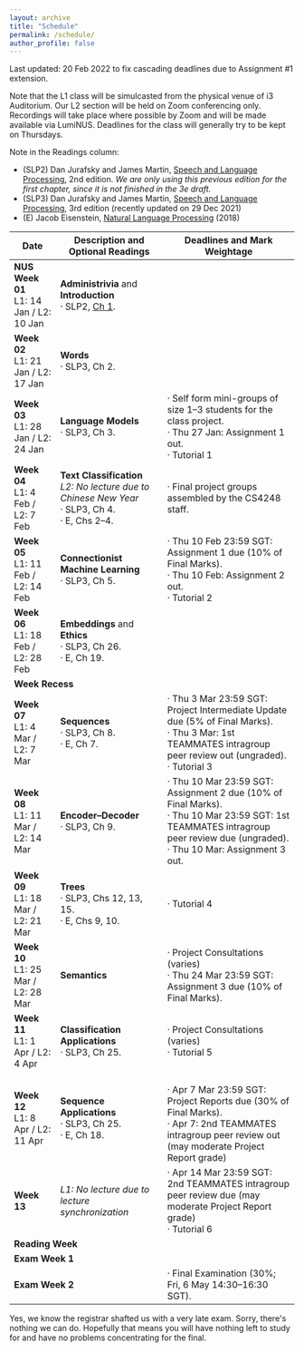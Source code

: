 ```yaml
---
layout: archive
title: "Schedule"
permalink: /schedule/
author_profile: false
---
```


Last updated: 20 Feb 2022 to fix cascading deadlines due to Assignment #1 extension.

Note that the L1 class will be simulcasted from the physical venue of i3 Auditorium.  Our L2 section will be held on Zoom conferencing only.  Recordings will take place where possible by Zoom and will be made available via LumiNUS.  Deadlines for the class will generally try to be kept on Thursdays.


Note in the Readings column:
* (SLP2) Dan Jurafsky and James Martin, <A href="https://www.cs.colorado.edu/~martin/SLP/">Speech and Language Processing</a>, 2nd edition. _We are only using this previous edition for the first chapter, since it is not finished in the 3e draft._
* (SLP3) Dan Jurafsky and James Martin, <A href="https://web.stanford.edu/~jurafsky/slp3/">Speech and Language Processing</a>, 3rd edition (recently updated on 29 Dec 2021)
* (E) Jacob Eisenstein, <a href="https://github.com/jacobeisenstein/gt-nlp-class/blob/master/notes/eisenstein-nlp-notes.pdf">Natural Language Processing</a> (2018)

<table class="table table-striped">
<thead class="thead-inverse"><tr><th>Date</th><th>Description and Optional Readings</th><th>Deadlines and Mark Weightage</th></tr></thead>
<tbody>
<tr>
  <td><b>NUS Week 01</b><br />L1: 14 Jan / L2: 10 Jan
  </td>
  <td><b>Administrivia</b> and <b>Introduction</b>
    <br/>· SLP2, <A HREF="https://www.cs.colorado.edu/~martin/SLP/Updates/1.pdf">Ch 1</A>.
  </td>
  <td>
  </td>
</tr>
<tr>
  <td><b>Week 02</b><br />L1: 21 Jan / L2: 17 Jan
  </td>
  <td>
    <b>Words</b>
    <BR/>· SLP3, Ch 2.
  </td>
  <td><!-- · Assignment 1 out. -->
  </td>
</tr>
<tr>
  <td><b>Week 03</b><br />L1: 28 Jan / L2: 24 Jan
  </td>
  <td>
    <b>Language Models</b>
    <BR/>· SLP3, Ch 3.
  </td>
  <td>
    · Self form mini-groups of size 1–3 students for the class project.<BR/>
    · Thu 27 Jan: Assignment 1 out. 
    <br/>· Tutorial 1<BR/>
  </td>
</tr>
<tr>
  <td><b>Week 04</b><br />L1: 4 Feb / L2: 7 Feb
  </td>
  <td><b>Text Classification</b>
    <i>L2: No lecture due to Chinese New Year</i>
    <br/>· SLP3, Ch 4.
    <BR/>· E, Chs 2–4.  
  </td>
  <td>
    · Final project groups assembled by the CS4248 staff.
  </td>
</tr>
<tr>
  <td><b>Week 05</b><br />L1: 11 Feb / L2: 14 Feb
  </td>
  <td><b>Connectionist Machine Learning</b>
    <br/>· SLP3, Ch 5.
  </td>
  <td>
    · Thu 10 Feb 23:59 SGT: Assignment 1 due (10% of Final Marks).
    <BR/>· Thu 10 Feb: Assignment 2 out.
    <BR/>· Tutorial 2
  </td>
</tr>
<tr>
  <td><b>Week 06</b><br />L1: 18 Feb / L2: 28 Feb
  </td>
  <td><b>Embeddings</b> and <b>Ethics</b>
  <br/>· SLP3, Ch 26.
  <br/>· E, Ch 19.
  </td>
  <td>
  </td>
</tr>
<tr>
  <td colspan="3"><b>Week Recess</b><br />
  </td>
</tr>
<tr>
  <td><b>Week 07</b><br />L1: 4 Mar / L2: 7 Mar
  </td>
  <td><b>Sequences</b>
    <br/>· SLP3, Ch 8.
    <br/>· E, Ch 7.
  </td>
  <td>
    · Thu 3 Mar 23:59 SGT: Project Intermediate Update due (5% of Final Marks).
    <br/>· Thu 3 Mar: 1st TEAMMATES intragroup peer review out (ungraded).
    <BR/>· Tutorial 3
  </td>
</tr>
<tr>
  <td><b>Week 08</b><br />L1: 11 Mar / L2: 14 Mar
  </td>
  <td><b>Encoder–Decoder</b>
    <br/>· SLP3, Ch 9.
  </td>
  <td>
    · Thu 10 Mar 23:59 SGT: Assignment 2 due (10% of Final Marks).
    <br/>· Thu 10 Mar 23:59 SGT: 1st TEAMMATES intragroup peer review due (ungraded).
    <BR/>· Thu 10 Mar: Assignment 3 out.
  </td>
</tr>
<tr>
  <td><b>Week 09</b><br />L1: 18 Mar / L2: 21 Mar
  </td>
  <td><b>Trees</b>
    <br/>· SLP3, Chs 12, 13, 15.
    <br/>· E, Chs 9, 10.
  </td>
  <td>
       · Tutorial 4
  </td>
</tr>
<tr>
  <td><b>Week 10</b><br />L1: 25 Mar / L2: 28 Mar
  </td>
  <td><b>Semantics</b>
  </td>
  <td>· Project Consultations (varies)
    <br/>· Thu 24 Mar 23:59 SGT: Assignment 3 due (10% of Final Marks).
  </td>
</tr>
<tr>
  <td><b>Week 11</b><br />L1: 1 Apr / L2: 4 Apr
  </td>
  <td><b>Classification Applications</b>
    <br/>· SLP3, Ch 25.
  </td>
  <td>· Project Consultations (varies)
    <BR/>· Tutorial 5
  </td>
</tr>
<tr>
  <td><b>Week 12</b><br />L1: 8 Apr / L2: 11 Apr
  </td>
  <td><b>Sequence Applications</b>
    <br/>· SLP3, Ch 25.
    <br/>· E, Ch 18.
  </td>
  <td>
     <br/>· Apr 7 Mar 23:59 SGT: Project Reports due (30% of Final Marks).
     <br/>· Apr 7: 2nd TEAMMATES intragroup peer review out (may moderate Project Report grade)
  </td>
</tr>
<tr>
  <td><b>Week 13</b>
  </td>
  <td><i>L1: No lecture due to lecture synchronization</i>
  </td>
  <td>
    · Apr 14 Mar 23:59 SGT: 2nd TEAMMATES intragroup peer review due (may moderate Project Report grade)
    <br/>· Tutorial 6
  </td>
</tr>
<tr>
  <td colspan="2"><b>Reading Week</b>
  </td>
  <td>
  </td>
</tr>
<tr>
  <td colspan="3"><b>Exam Week 1</b>
  </td>
</tr>
<tr>
  <td colspan="2"><b>Exam Week 2</b>
  </td>
  <td>
    · Final Examination (30%; Fri, 6 May 14:30–16:30 SGT).
  </td>
</tr>
</tbody></table>

<p>Yes, we know the registrar shafted us with a very late exam.  Sorry, there's nothing we can do.  Hopefully that means you will have nothing left to study for and have no problems concentrating for the final.</p>
